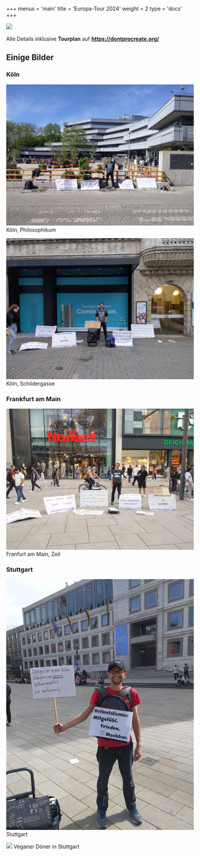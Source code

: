 +++
menus = 'main'
title = 'Europa-Tour 2024'
weight = 2
type = 'docs'
+++

![](https://dontprocreate.org/wp-content/uploads/2024/04/Banner-for-The-EuropeAN-Tour-in-the-Website-1.jpg)

Alle Details inklusive **Tourplan** auf **https://dontprocreate.org/**


## Einige Bilder

### Köln

![](images/IMG_20240429_113748-Antinat-Koeln-Philosophikum.jpg)
Köln, Philosophikum

![](images/IMG_20240429_190606-Antinat-Koeln-Schildergasse.jpg)
Köln, Schildergasse

### Frankfurt am Main

![](images/IMG_20240430_190848-Antinat-FFM-Zeil.jpg)
Franfurt am Main, Zeil

### Stuttgart

![](images/IMG_20240501_161135-Antinat-Stuttgart-deutsche-Plakate.jpg)
Stuttgart

![](images/IMG_20240501_163331-Veganer-Döner.jpg)
Veganer Döner in Stuttgart
